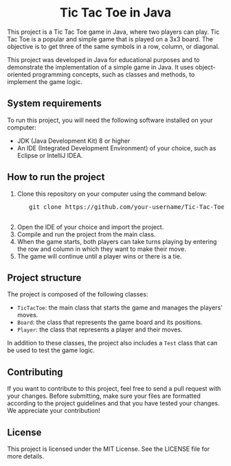 <!DOCTYPE html>
<html>
  <head>
  </head>
  <body>
    <h1 align="center">Tic Tac Toe in Java</h1>
    <p>This project is a Tic Tac Toe game in Java, where two players can play. Tic Tac Toe is a popular and simple game that is played on a 3x3 board. The objective is to get three of the same symbols in a row, column, or diagonal.</p>
    <p>This project was developed in Java for educational purposes and to demonstrate the implementation of a simple game in Java. It uses object-oriented programming concepts, such as classes and methods, to implement the game logic.</p>
    <h2>System requirements</h2>
    <p>To run this project, you will need the following software installed on your computer:</p>
    <ul>
      <li>JDK (Java Development Kit) 8 or higher</li>
      <li>An IDE (Integrated Development Environment) of your choice, such as Eclipse or IntelliJ IDEA.</li>
    </ul>
    <h2>How to run the project</h2>
    <ol>
      <li>Clone this repository on your computer using the command below:</li>
    </ol>
    <pre>
      git clone https://github.com/your-username/Tic-Tac-Toe-Java.git
    </pre>
    <ol start="2">
      <li>Open the IDE of your choice and import the project.</li>
      <li>Compile and run the project from the main class.</li>
      <li>When the game starts, both players can take turns playing by entering the row and column in which they want to make their move.</li>
      <li>The game will continue until a player wins or there is a tie.</li>
    </ol>
    <h2>Project structure</h2>
    <p>The project is composed of the following classes:</p>
    <ul>
      <li><code>TicTacToe</code>: the main class that starts the game and manages the players' moves.</li>
      <li><code>Board</code>: the class that represents the game board and its positions.</li>
      <li><code>Player</code>: the class that represents a player and their moves.</li>
    </ul>
    <p>In addition to these classes, the project also includes a <code>Test</code> class that can be used to test the game logic.</p>
    <h2>Contributing</h2>
    <p>If you want to contribute to this project, feel free to send a pull request with your changes. Before submitting, make sure your files are formatted according to the project guidelines and that you have tested your changes. We appreciate your contribution!</p>
    <h2>License</h2>
    <p>This project is licensed under the MIT License. See the LICENSE file for more details.</p>
  </body>
</html>
